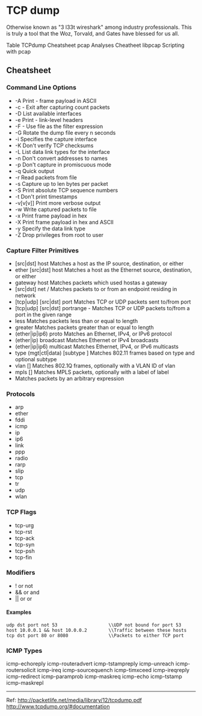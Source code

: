 # TCP dump

Otherwise known as "3 l33t wireshark" among industry professionals. This is truly a tool that the Woz, Torvald, and Gates have blessed for us all.

Table
TCPdump Cheatsheet
pcap Analyses Cheatheet
libpcap
Scripting with pcap


## Cheatsheet

### Command Line Options
* -A Print - frame payload in ASCII
* -c <count> - Exit after capturing  count packets
* -D List available interfaces
* -e Print - link-level headers
* -F <file> - Use file as the filter expression
* -G <n> Rotate the dump file every n seconds
* -i <iface> Specifies the capture interface
* -K Don't verify TCP checksums
* -L List data link types for the interface
* -n Don't convert addresses to names
* -p Don't capture in promiscuous mode
* -q Quick output
* -r <file> Read packets from  file
* -s <len> Capture up to len bytes per packet
* -S Print absolute TCP sequence numbers
* -t Don't print timestamps
* -v[v[v]] Print more verbose output
* -w <file> Write captured packets to file
* -x Print frame payload in hex
* -X Print frame payload in hex and ASCII
* -y <type> Specify the data link type
* -Z <user> Drop privileges from root to user

### Capture Filter Primitives
* [src|dst] host <host> Matches a host as the IP source, destination, or either
* ether [src|dst] host <ehost> Matches a host as the Ethernet source, destination, or either
* gateway host <host> Matches packets which used hostas a gateway
* [src|dst] net <network>/<len> Matches packets to or from an endpoint residing in network
* [tcp|udp] [src|dst] port <port>Matches TCP or UDP packets sent to/from port
* [tcp|udp] [src|dst] portrange <p1> - <p2> Matches TCP or UDP packets to/from a port in the given range
* less <length> Matches packets less than or equal to length
* greater <length> Matches packets greater than or equal to length
* (ether|ip|ip6) proto <protocol> Matches an Ethernet, IPv4, or IPv6 protocol
* (ether|ip) broadcast Matches Ethernet or IPv4 broadcasts
* (ether|ip|ip6) multicast Matches Ethernet, IPv4, or IPv6 multicasts
* type (mgt|ctl|data) [subtype <subtype>] Matches 802.11 frames based on type and optional subtype
* vlan [<vlan>] Matches 802.1Q frames, optionally with a VLAN ID of vlan
* mpls [<label>] Matches MPLS packets, optionally with a label of label
* <expr> <relop> <expr> Matches packets by an arbitrary expression
  
### Protocols
* arp
* ether
* fddi
* icmp
* ip
* ip6
* link
* ppp
* radio
* rarp
* slip
* tcp
* tr
* udp
* wlan

### TCP Flags
* tcp-urg
* tcp-rst
* tcp-ack
* tcp-syn
* tcp-psh
* tcp-fin

### Modifiers
* ! or not
* && or and
* || or or
#### Examples
~~~
udp dst port not 53                   \\UDP not bound for port 53
host 10.0.0.1 && host 10.0.0.2        \\Traffic between these hosts
tcp dst port 80 or 8080               \\Packets to either TCP port
~~~

### ICMP Types
icmp-echoreply
icmp-routeradvert
icmp-tstampreply
icmp-unreach
icmp-routersolicit
icmp-ireq
icmp-sourcequench
icmp-timxceed
icmp-ireqreply
icmp-redirect
icmp-paramprob
icmp-maskreq
icmp-echo
icmp-tstamp
icmp-maskrepl


---
Ref:
http://packetlife.net/media/library/12/tcpdump.pdf
http://www.tcpdump.org/#documentation

